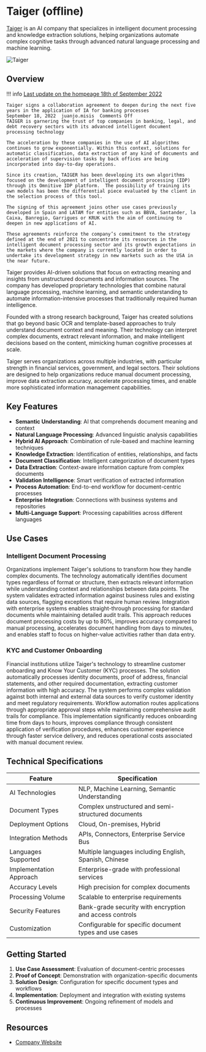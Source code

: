 
# Taiger (offline)

[Taiger](https://web.archive.org/web/20250211171425/https://taiger.com/) is an AI company that specializes in intelligent document processing and knowledge extraction solutions, helping organizations automate complex cognitive tasks through advanced natural language processing and machine learning.

![Taiger](./assets/taiger-web-archive.png)

## Overview

!!! info [Last update on the hompeage 18th of September 2022](https://web.archive.org/web/20240530212131/https://taiger.com/taiger-signs-a-collaboration/)

    Taiger signs a collaboration agreement to deepen during the next five years in the application of IA for banking processes
    September 18, 2022  juanjo.misis  Comments Off
    TAIGER is garnering the trust of top companies in banking, legal, and debt recovery sectors with its advanced intelligent document processing technology
     
    The acceleration by these companies in the use of AI algorithms continues to grow exponentially. Within this context, solutions for automatic classification, data extraction of any kind of documents and acceleration of supervision tasks by back offices are being incorporated into day-to-day operations.
    
    Since its creation, TAIGER has been developing its own algorithms focused on the development of intelligent document processing (IDP) through its Omnitive IDP platform.  The possibility of training its own models has been the differential piece evaluated by the client in the selection process of this tool. 
    
    The signing of this agreement joins other use cases previously developed in Spain and LATAM for entities such as BBVA, Santander, la Caixa, Banregio, Garrigues or KRUK with the aim of continuing to deepen in new applications of AI. 
    
    These agreements reinforce the company’s commitment to the strategy defined at the end of 2021 to concentrate its resources in the intelligent document processing sector and its growth expectations in the markets where the company is currently located in order to undertake its development strategy in new markets such as the USA in the near future.

Taiger provides AI-driven solutions that focus on extracting meaning and insights from unstructured documents and information sources. The company has developed proprietary technologies that combine natural language processing, machine learning, and semantic understanding to automate information-intensive processes that traditionally required human intelligence.

Founded with a strong research background, Taiger has created solutions that go beyond basic OCR and template-based approaches to truly understand document context and meaning. Their technology can interpret complex documents, extract relevant information, and make intelligent decisions based on the content, mimicking human cognitive processes at scale.

Taiger serves organizations across multiple industries, with particular strength in financial services, government, and legal sectors. Their solutions are designed to help organizations reduce manual document processing, improve data extraction accuracy, accelerate processing times, and enable more sophisticated information management capabilities.

## Key Features

- **Semantic Understanding**: AI that comprehends document meaning and context
- **Natural Language Processing**: Advanced linguistic analysis capabilities
- **Hybrid AI Approach**: Combination of rule-based and machine learning techniques
- **Knowledge Extraction**: Identification of entities, relationships, and facts
- **Document Classification**: Intelligent categorization of document types
- **Data Extraction**: Context-aware information capture from complex documents
- **Validation Intelligence**: Smart verification of extracted information
- **Process Automation**: End-to-end workflow for document-centric processes
- **Enterprise Integration**: Connections with business systems and repositories
- **Multi-Language Support**: Processing capabilities across different languages

## Use Cases

### Intelligent Document Processing

Organizations implement Taiger's solutions to transform how they handle complex documents. The technology automatically identifies document types regardless of format or structure, then extracts relevant information while understanding context and relationships between data points. The system validates extracted information against business rules and existing data sources, flagging exceptions that require human review. Integration with enterprise systems enables straight-through processing for standard documents while maintaining detailed audit trails. This approach reduces document processing costs by up to 80%, improves accuracy compared to manual processing, accelerates document handling from days to minutes, and enables staff to focus on higher-value activities rather than data entry.

### KYC and Customer Onboarding

Financial institutions utilize Taiger's technology to streamline customer onboarding and Know Your Customer (KYC) processes. The solution automatically processes identity documents, proof of address, financial statements, and other required documentation, extracting customer information with high accuracy. The system performs complex validation against both internal and external data sources to verify customer identity and meet regulatory requirements. Workflow automation routes applications through appropriate approval steps while maintaining comprehensive audit trails for compliance. This implementation significantly reduces onboarding time from days to hours, improves compliance through consistent application of verification procedures, enhances customer experience through faster service delivery, and reduces operational costs associated with manual document review.

## Technical Specifications

| Feature | Specification |
|---------|---------------|
| AI Technologies | NLP, Machine Learning, Semantic Understanding |
| Document Types | Complex unstructured and semi-structured documents |
| Deployment Options | Cloud, On-premises, Hybrid |
| Integration Methods | APIs, Connectors, Enterprise Service Bus |
| Languages Supported | Multiple languages including English, Spanish, Chinese |
| Implementation Approach | Enterprise-grade with professional services |
| Accuracy Levels | High precision for complex documents |
| Processing Volume | Scalable to enterprise requirements |
| Security Features | Bank-grade security with encryption and access controls |
| Customization | Configurable for specific document types and use cases |

## Getting Started

1. **Use Case Assessment**: Evaluation of document-centric processes
2. **Proof of Concept**: Demonstration with organization-specific documents
3. **Solution Design**: Configuration for specific document types and workflows
4. **Implementation**: Deployment and integration with existing systems
5. **Continuous Improvement**: Ongoing refinement of models and processes

## Resources

- [Company Website](https://taiger.com/)
